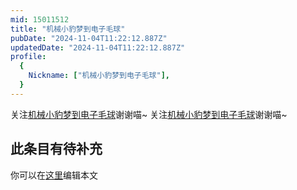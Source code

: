```yaml
---
mid: 15011512
title: "机械小豹梦到电子毛球"
pubDate: "2024-11-04T11:22:12.887Z"
updatedDate: "2024-11-04T11:22:12.887Z"
profile:
  {
    Nickname: ["机械小豹梦到电子毛球"],
  }
---
```


关注[机械小豹梦到电子毛球](https://space.bilibili.com/15011512)谢谢喵~ 关注[机械小豹梦到电子毛球](https://space.bilibili.com/15011512)谢谢喵~

## 此条目有待补充
你可以在[这里](https://github.com/Yuhanawa/VTuber.ICU/edit/master/src/content/v/机械小豹梦到电子毛球/index.md)编辑本文
